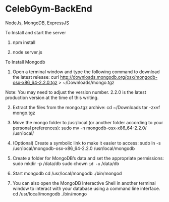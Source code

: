 # CelebGym-BackEnd
NodeJs, MongoDB, ExpressJS

To Install and start the server

1. npm install

2. node server.js

To Install Mongodb

1. Open a terminal window and type the following command to download the latest release:
curl http://downloads.mongodb.org/osx/mongodb-osx-x86_64-2.2.0.tgz > ~/Downloads/mongo.tgz

Note: You may need to adjust the version number. 2.2.0 is the latest production version at the time of this writing.

2. Extract the files from the mongo.tgz archive:
cd ~/Downloads
tar -zxvf mongo.tgz

3. Move the mongo folder to /usr/local (or another folder according to your personal preferences):
sudo mv -n mongodb-osx-x86_64-2.2.0/ /usr/local/

4. (Optional) Create a symbolic link to make it easier to access:
sudo ln -s /usr/local/mongodb-osx-x86_64-2.2.0 /usr/local/mongodb

5. Create a folder for MongoDB’s data and set the appropriate permissions:
sudo mkdir -p /data/db
sudo chown `id -u` /data/db

6. Start mongodb
cd /usr/local/mongodb
./bin/mongod

7. You can also open the MongoDB Interactive Shell in another terminal window to interact with your database using a command line interface.
cd /usr/local/mongodb
./bin/mongo